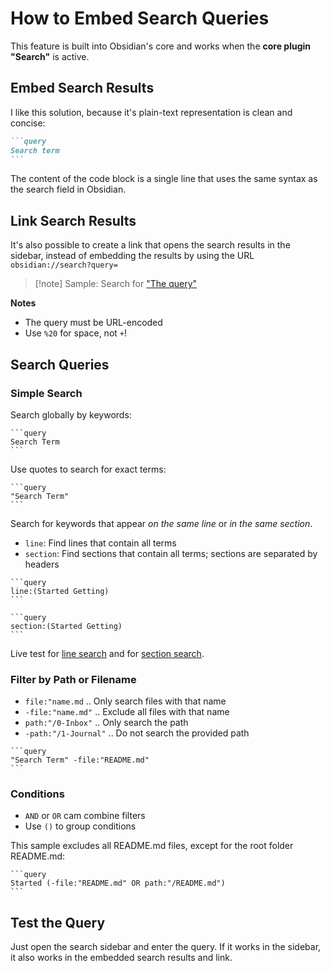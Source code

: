 # How to Embed Search Queries

This feature is built into Obsidian's core and works when the **core plugin "Search"** is active.

## Embed Search Results

I like this solution, because it's plain-text representation is clean and concise:

````md
```query
Search term
```
````

The content of the code block is a single line that uses the same syntax as the search field in Obsidian.

## Link Search Results

It's also possible to create a link that opens the search results in the sidebar, instead of embedding the results by using the URL `obsidian://search?query=`

> [!note] Sample:
> Search for ["The query"](obsidian://search?query="Getting%20Started")

**Notes**
- The query must be URL-encoded
- Use `%20` for space, not `+`!

## Search Queries

### Simple Search

Search globally by keywords:

````
```query
Search Term
```
````

Use quotes to search for exact terms:

````
```query
"Search Term"
```
````

Search for keywords that appear _on the same line_ or _in the same section_.

- `line`: Find lines that contain all terms
- `section`: Find sections that contain all terms; sections are separated by headers

````
```query
line:(Started Getting)
```

```query
section:(Started Getting)
```
````

Live test for [line search](obsidian://search?query=line:(search%20word)) and for [section search](obsidian://search?query=section:(search%20word)).

### Filter by Path or Filename

- `file:"name.md` .. Only search files with that name
- `-file:"name.md"` .. Exclude all files with that name
- `path:"/0-Inbox"` .. Only search the path
- `-path:"/1-Journal"` .. Do not search the provided path

````
```query
"Search Term" -file:"README.md"
```
````

### Conditions

- `AND` or `OR` cam combine filters
- Use `()` to group conditions

This sample excludes all README.md files, except for the root folder README.md:

````
```query
Started (-file:"README.md" OR path:"/README.md")
```
````

## Test the Query

Just open the search sidebar and enter the query. If it works in the sidebar, it also works in the embedded search results and link.
